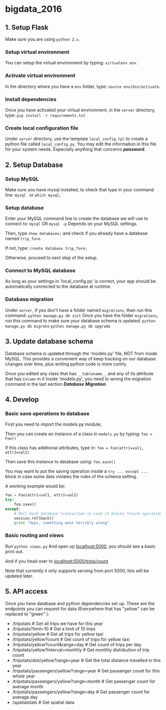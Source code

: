 # bigdata_2016
## 1. Setup Flask
Make sure you are using `python 2.x`.

### Setup virtual environment
You can setup the virtual environment by typing: `virtualenv env`.

### Activate virtual environment
In the directory where you have a `env` folder, type:
`source env/bin/activate`.

### Install dependencies
Once you have activated your virtual environment, in the `server` directory, type:
`pip install -r requirements.txt`

### Create local configuration file
Under `server` directory, use the template `local_config.tpl` to create a python file called `local_config.py`. You may edit the information in this file for your system needs. Especially anything that concerns ***password***.


## 2. Setup Database
### Setup MySQL
Make sure you have mysql installed, to check that type in your command line: `mysql ` or `which mysql`;

### Setup database
Enter your MySQL command line to create the database we will use to connect to:
`mysql`
OR
`mysql -p`
Depends on your MySQL settings.

Then, type `show databases;` and check if you already have a database named `trip_fare`.

If not, type:
`create database trip_fare;`

Otherwise, proceed to next step of the setup.

### Connect to MySQL database
As long as your settings in 'local_config.py' is correct, your app should be automatically connected to the database at runtime.

### Database migration
Under `server`, if you don't have a folder named `migrations`, then run this command:
`python manage.py db init`
Once you have the folder `migrations`, run this command to make sure your database schema is updated:
`python manage.py db migrate`
`python manage.py db upgrade`

## 3. Update database schema
Database schema is updated through the 'models.py' file, NOT from inside MySQL. This provides a convenient way of keep tracking on our database changes over time, plus writing python code is more comfy.

Once you edited any class that has `__tablename__` and any of its attribute that has `Column` in it inside 'models.py', you need to wrong the migration command in the last section ***Database Migration***.


## 4. Develop
### Basic save operations to database
First you need to import the models.py module;

Then you can create an instance of a class in `models.py` by typing:
`foo = Foo()`

If this class has additional attributes, type in:
`foo = Foo(attr1=val1, attr2=val2)`

Then save this instance to database using:
`foo.save()`

You may want to put the saving operation inside a `try ... except ... ` block in case some data violates the rules of the schema setting.

A working example would be:
```python
foo = Foo(attr1=val1, attr2=val2)
try:
    foo.save()
except:
    # Roll back database transaction in case it blocks future operations
    session.rollback()
    print "Oops, something went terribly wrong"
```


### Basic routing and views
Run
`python views.py`
And open up [localhost:5000](localhost:5000), you should see a basic print out.

And if you head over to [localhost:5000/trips/count](localhost:5000/trips/count)

Note that currently it only supports serving from port 5000, this will be updated later.

## 5. API access
Once you have database and python dependencies set up. These are the endpoints you can request for data (Everywhere that has "yellow" can be replaced to "green" ):
 * /tripstats                          # Get all trips we have for this year
  * /tripstats?limit=10                # Get a limit of 10 trips
  * /tripstats/yellow                  # Get all trips for yellow taxi
   * /tripstats/yellow?count           # Get count of trips for yellow taxi
   * /tripstats/yellow?count&range=day # Get count of trips per day
   * /tripstats/yellow?interval=monthly # Get monthly distribution of trip count
  * /tripstats/dist/yellow?range=year   # Get the total distance travelled in this year
  * /tripstats/passengers/yellow?range=year  # Get passenger count for this whole year
   * /tripstats/passengers/yellow?range=month # Get passenger count for average month
   * /tripstats/passengers/yellow?range=day   # Get passenger count for average day
 * /spatialstats                       # Get spatial data
